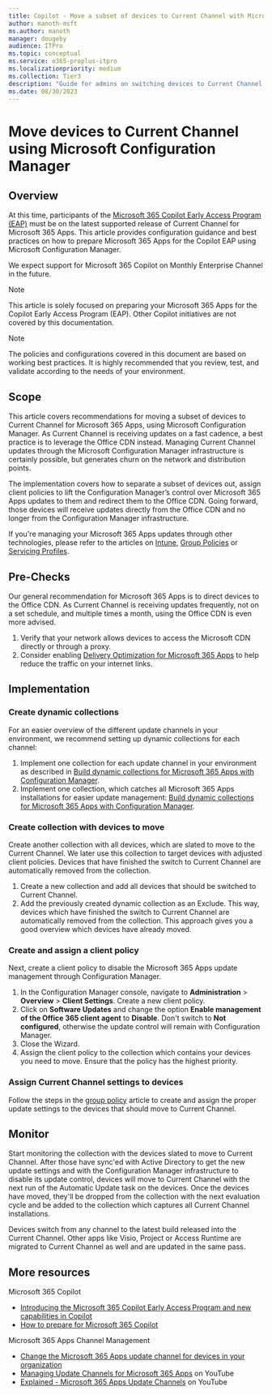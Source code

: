 ```yaml
---
title: Copilot - Move a subset of devices to Current Channel with Microsoft Configuration Manager
author: manoth-msft
ms.author: manoth
manager: dougeby
audience: ITPro 
ms.topic: conceptual 
ms.service: o365-proplus-itpro
ms.localizationpriority: medium
ms.collection: Tier3
description: "Guide for admins on switching devices to Current Channel for Microsoft 365 Apps using Microsoft Configuration Manager"
ms.date: 08/30/2023
---
```


# Move devices to Current Channel using Microsoft Configuration Manager

## Overview

At this time, participants of the [Microsoft 365 Copilot Early Access Program (EAP)](https://www.microsoft.com/microsoft-365/blog/2023/05/09/introducing-the-microsoft-365-copilot-early-access-program-and-new-capabilities-in-copilot/) must be on the latest supported release of Current Channel for Microsoft 365 Apps. This article provides configuration guidance and best practices on how to prepare Microsoft 365 Apps for the Copilot EAP using Microsoft Configuration Manager.

We expect support for Microsoft 365 Copilot on Monthly Enterprise Channel in the future.

> [!NOTE]
> This article is solely focused on preparing your Microsoft 365 Apps for the Copilot Early Access Program (EAP). Other Copilot initiatives are not covered by this documentation.

> [!NOTE]
> The policies and configurations covered in this document are based on working best practices. It is highly recommended that you review, test, and validate according to the needs of your environment.
 
## Scope
This article covers recommendations for moving a subset of devices to Current Channel for Microsoft 365 Apps, using Microsoft Configuration Manager. As Current Channel is receiving updates on a fast cadence, a best practice is to leverage the Office CDN instead. Managing Current Channel updates through the Microsoft Configuration Manager infrastructure is certainly possible, but generates churn on the network and distribution points.

The implementation covers how to separate a subset of devices out, assign client policies to lift the Configuration Manager’s control over Microsoft 365 Apps updates to them and redirect them to the Office CDN. Going forward, those devices will receive updates directly from the Office CDN and no longer from the Configuration Manager infrastructure.

If you're managing your Microsoft 365 Apps updates through other technologies, please refer to the articles on [Intune](move-devices-channel-intune.md), [Group Policies](move-devices-channel-group-policy.md) or [Servicing Profiles](move-devices-channel-servicingprofile.md).

## Pre-Checks
Our general recommendation for Microsoft 365 Apps is to direct devices to the Office CDN. As Current Channel is receiving updates frequently, not on a set schedule, and multiple times a month, using the Office CDN is even more advised.
1.	Verify that your network allows devices to access the Microsoft CDN directly or through a proxy.
2.	Consider enabling [Delivery Optimization for Microsoft 365 Apps](../delivery-optimization.md) to help reduce the traffic on your internet links.

## Implementation

### Create dynamic collections
For an easier overview of the different update channels in your environment, we recommend setting up dynamic collections for each channel:
1.	Implement one collection for each update channel in your environment as described in [Build dynamic collections for Microsoft 365 Apps with Configuration Manager](../fieldnotes/build-dynamic-lean-configuration-manager.md#catch-devices-on-specific-update-channels).
2.	Implement one collection, which catches all Microsoft 365 Apps installations for easier update management: [Build dynamic collections for Microsoft 365 Apps with Configuration Manager](../fieldnotes/build-dynamic-lean-configuration-manager.md#catch-devices-running-microsoft-365-apps).

### Create collection with devices to move
Create another collection with all devices, which are slated to move to the Current Channel. We later use this collection to target devices with adjusted client policies. Devices that have finished the switch to Current Channel are automatically removed from the collection.

1.	Create a new collection and add all devices that should be switched to Current Channel.
2.	Add the previously created dynamic collection as an Exclude. This way, devices which have finished the switch to Current Channel are automatically removed from the collection. This approach gives you a good overview which devices have already moved.

### Create and assign a client policy
Next, create a client policy to disable the Microsoft 365 Apps update management through Configuration Manager.

1. In the Configuration Manager console, navigate to **Administration** > **Overview** > **Client Settings**. Create a new client policy.
2. Click on **Software Updates** and change the option **Enable management of the Office 365 client agent** to **Disable**. Don't switch to **Not configured**, otherwise the update control will remain with Configuration Manager.
3. Close the Wizard.
4. Assign the client policy to the collection which contains your devices  you need to move. Ensure that the policy has the highest priority.

### Assign Current Channel settings to devices
Follow the steps in the [group policy](./move-devices-channel-group-policy.md) article to create and assign the proper update settings to the devices that should move to Current Channel.

## Monitor
Start monitoring the collection with the devices slated to move to Current Channel. After those have sync'ed with Active Directory to get the new update settings and with the Configuration Manager infrastructure to disable its update control, devices will move to Current Channel with the next run of the Automatic Update task on the devices. Once the devices have moved, they'll be dropped from the collection with the next evaluation cycle and be added to the collection which captures all Current Channel installations.

Devices switch from any channel to the latest build released into the Current Channel. Other apps like Visio, Project or Access Runtime are migrated to Current Channel as well and are updated in the same pass.

## More resources
Microsoft 365 Copilot
- [Introducing the Microsoft 365 Copilot Early Access Program and new capabilities in Copilot](https://www.microsoft.com/en-us/microsoft-365/blog/2023/05/09/introducing-the-microsoft-365-copilot-early-access-program-and-new-capabilities-in-copilot/)
- [How to prepare for Microsoft 365 Copilot](https://techcommunity.microsoft.com/t5/microsoft-365-copilot/how-to-prepare-for-microsoft-365-copilot/ba-p/3851566)

Microsoft 365 Apps Channel Management
- [Change the Microsoft 365 Apps update channel for devices in your organization](change-update-channels.md)
-	[Managing Update Channels for Microsoft 365 Apps](https://www.youtube.com/watch?v=rIpoloAZnSg) on YouTube
-	[Explained - Microsoft 365 Apps Update Channels](https://www.youtube.com/watch?v=eNn4PDkmo7s) on YouTube

